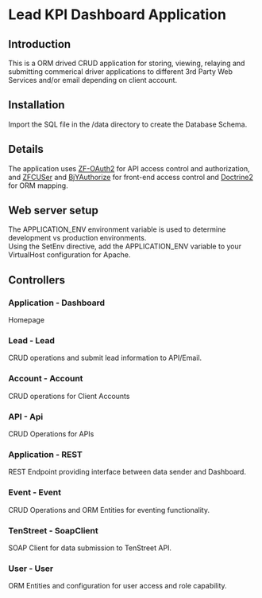 Lead KPI Dashboard Application
=======================

Introduction
------------
This is a ORM drived CRUD application for storing, viewing, relaying and submitting commerical driver applications to different 3rd Party Web Services and/or email depending on client account.

Installation
------------
Import the SQL file in the /data directory to create the Database Schema.

Details
------------
The application uses [ZF-OAuth2](https://github.com/zfcampus/zf-oauth2) for API access control and authorization, and [ZFCUSer](https://github.com/ZF-Commons/ZfcUser) and [BjYAuthorize](https://github.com/bjyoungblood/BjyAuthorize) for front-end access control and [Doctrine2](https://github.com/doctrine/doctrine2) for ORM mapping. 

Web server setup
----------------
The APPLICATION_ENV environment variable is used to determine development vs production environments.  
Using the SetEnv directive, add the APPLICATION_ENV variable to your VirtualHost configuration for Apache.  

Controllers
----------------
### Application - Dashboard
Homepage

### Lead - Lead
CRUD operations and submit lead information to API/Email.

### Account - Account
CRUD operations for Client Accounts

### API - Api
CRUD Operations for APIs

### Application - REST
REST Endpoint providing interface between data sender and Dashboard.

### Event - Event
CRUD Operations and ORM Entities for eventing functionality.

### TenStreet - SoapClient
SOAP Client for data submission to TenStreet API.

### User - User
ORM Entities and configuration for user access and role capability.
